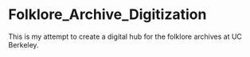 # Folklore_Archive_Digitization
This is my attempt to create a digital hub for the folklore archives at UC Berkeley.
